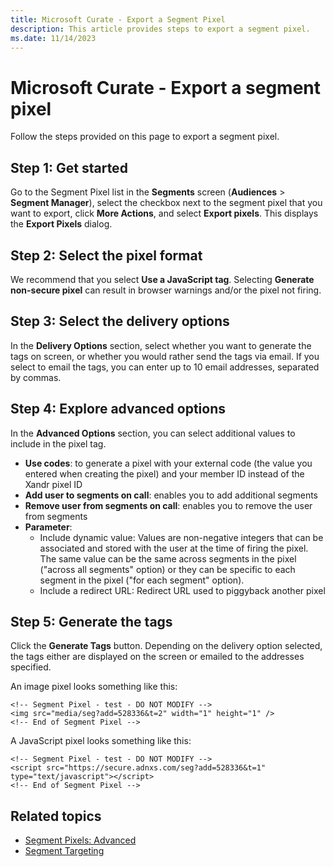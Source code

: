 ```yaml
---
title: Microsoft Curate - Export a Segment Pixel
description: This article provides steps to export a segment pixel.
ms.date: 11/14/2023
---
```


# Microsoft Curate - Export a segment pixel

Follow the steps provided on this page to export a segment pixel.

## Step 1: Get started

Go to the Segment Pixel list in the **Segments** screen (**Audiences** \>  **Segment Manager**), select the checkbox next to the segment pixel that you want to export, click **More Actions**, and select **Export pixels**. This displays the **Export Pixels** dialog.

## Step 2: Select the pixel format

We recommend that you select **Use a JavaScript tag**. Selecting **Generate non-secure pixel** can result in browser warnings and/or the pixel not firing.

## Step 3: Select the delivery options

In the **Delivery Options** section, select whether you want to generate the tags on screen, or whether you would rather send the tags via email. If you select to email the tags, you can enter up to 10 email addresses, separated by commas.

## Step 4: Explore advanced options

In the **Advanced Options** section, you can select additional values to include in the pixel tag.

- **Use codes**: to generate a pixel with your external code (the value you entered when creating the pixel) and your member ID instead of the Xandr pixel ID
- **Add user to segments on call**: enables you to add additional segments
- **Remove user from segments on call**: enables you to remove the user from segments
- **Parameter**:
  - Include dynamic value: Values are non-negative integers that can be associated and stored with the user at the time of firing the pixel. The same value can be the same across segments in the pixel ("across all segments" option) or they can be specific to each segment in the pixel ("for each segment" option).
  - Include a redirect URL: Redirect URL used to piggyback another pixel

## Step 5: Generate the tags

Click the **Generate Tags** button. Depending on the delivery option selected, the tags either are displayed on the screen or emailed to the addresses specified.

An image pixel looks something like this:

```
<!-- Segment Pixel - test - DO NOT MODIFY -->
<img src="media/seg?add=528336&t=2" width="1" height="1" />
<!-- End of Segment Pixel -->
```

A JavaScript pixel looks something like this:

```
<!-- Segment Pixel - test - DO NOT MODIFY -->
<script src="https://secure.adnxs.com/seg?add=528336&t=1" type="text/javascript"></script>
<!-- End of Segment Pixel -->
```

## Related topics

- [Segment Pixels: Advanced](./segment-pixels-advanced.md)
- [Segment Targeting](./segment-targeting.md)
